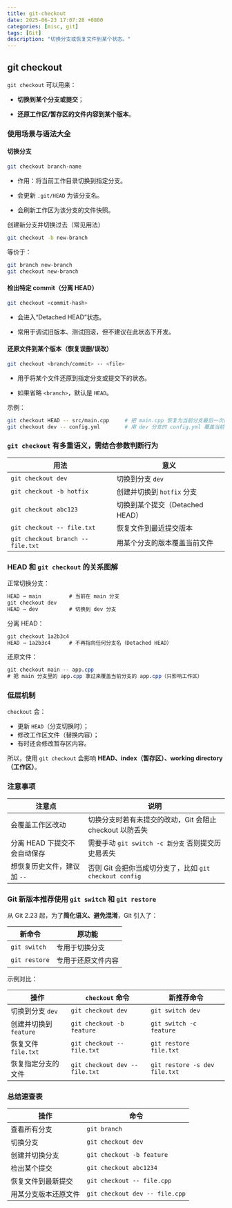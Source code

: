 ```yaml
---
title: git-checkout
date: 2025-06-23 17:07:28 +0800
categories: [misc, git]
tags: [Git]
description: "切换分支或恢复文件到某个状态。"
---
```

## git checkout

`git checkout` 可以用来：

- **切换到某个分支或提交**；

- **还原工作区/暂存区的文件内容到某个版本**。

### 使用场景与语法大全

#### 切换分支

```bash
git checkout branch-name
```

- 作用：将当前工作目录切换到指定分支。

- 会更新 `.git/HEAD` 为该分支名。

- 会刷新工作区为该分支的文件快照。

创建新分支并切换过去（常见用法）

```bash
git checkout -b new-branch
```

等价于：

```bash
git branch new-branch
git checkout new-branch
```

#### 检出特定 commit（分离 HEAD）

```bash
git checkout <commit-hash>
```

- 会进入“Detached HEAD”状态。

- 常用于调试旧版本、测试回滚，但不建议在此状态下开发。

#### 还原文件到某个版本（恢复误删/误改）

```bash
git checkout <branch/commit> -- <file>
```

- 用于将某个文件还原到指定分支或提交下的状态。

- 如果省略 `<branch>`，默认是 `HEAD`。

示例：

```bash
git checkout HEAD -- src/main.cpp     # 把 main.cpp 恢复为当前分支最后一次提交的版本
git checkout dev -- config.yml        # 用 dev 分支的 config.yml 覆盖当前工作区
```

### `git checkout` 有多重语义，需结合参数判断行为

| 用法                              | 意义                            |
| --------------------------------- | ------------------------------- |
| `git checkout dev`                | 切换到分支 `dev`                |
| `git checkout -b hotfix`          | 创建并切换到 `hotfix` 分支      |
| `git checkout abc123`             | 切换到某个提交（Detached HEAD） |
| `git checkout -- file.txt`        | 恢复文件到最近提交版本          |
| `git checkout branch -- file.txt` | 用某个分支的版本覆盖当前文件    |

### HEAD 和 `git checkout` 的关系图解

正常切换分支：

```css
HEAD → main         # 当前在 main 分支
git checkout dev
HEAD → dev          # 切换到 dev 分支
```

分离 HEAD：

```css
git checkout 1a2b3c4
HEAD → 1a2b3c4      # 不再指向任何分支名（Detached HEAD）
```

还原文件：

```css
git checkout main -- app.cpp
# 把 main 分支里的 app.cpp 拿过来覆盖当前分支的 app.cpp（只影响工作区）
```

### 低层机制

`checkout` 会：

- 更新 `HEAD`（分支切换时）；
- 修改工作区文件（替换内容）；
- 有时还会修改暂存区内容。

所以，使用 `git checkout` 会影响 **HEAD、index（暂存区）、working directory（工作区）**。

### 注意事项

| 注意点                       | 说明                                                     |
| ---------------------------- | -------------------------------------------------------- |
| 会覆盖工作区改动             | 切换分支时若有未提交的改动，Git 会阻止 checkout 以防丢失 |
| 分离 HEAD 下提交不会自动保存 | 需要手动 `git switch -c 新分支` 否则提交历史易丢失       |
| 想恢复历史文件，建议加 `--`  | 否则 Git 会把你当成切分支了，比如 `git checkout config`  |

### Git 新版本推荐使用 `git switch` 和 `git restore`

从 Git 2.23 起，为了**简化语义、避免混淆**，Git 引入了：

| 新命令        | 原功能             |
| ------------- | ------------------ |
| `git switch`  | 专用于切换分支     |
| `git restore` | 专用于还原文件内容 |

示例对比：

| 操作                   | `checkout` 命令                | 新推荐命令                    |
| ---------------------- | ------------------------------ | ----------------------------- |
| 切换到分支 `dev`       | `git checkout dev`             | `git switch dev`              |
| 创建并切换到 `feature` | `git checkout -b feature`      | `git switch -c feature`       |
| 恢复文件 `file.txt`    | `git checkout -- file.txt`     | `git restore file.txt`        |
| 恢复指定分支的文件     | `git checkout dev -- file.txt` | `git restore -s dev file.txt` |

### 总结速查表

| 操作                 | 命令                           |
| -------------------- | ------------------------------ |
| 查看所有分支         | `git branch`                   |
| 切换分支             | `git checkout dev`             |
| 创建并切换分支       | `git checkout -b feature`      |
| 检出某个提交         | `git checkout abc1234`         |
| 恢复文件到最新提交   | `git checkout -- file.cpp`     |
| 用某分支版本还原文件 | `git checkout dev -- file.cpp` |
